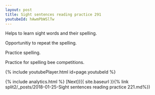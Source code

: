```yaml
---
layout: post
title: Sight sentences reading practice 291
youtubeId: hAwmPbWSlTw
---
```

 
 
Helps to learn sight words and their spelling.

Opportunitiy to repeat the spelling. 

Practice spelling. 
 
Practice for spelling bee competitions. 
 
{% include youtubePlayer.html id=page.youtubeId %}
 
 
{% include analytics.html %} 
[Next]({{ site.baseurl }}{% link  split2/_posts/2018-01-25-Sight sentences reading practice 221.md%})
 
